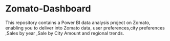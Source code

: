 # Zomato-Dashboard
This repository contains a Power BI data analysis project on Zomato, enabling you to deliver into Zomato data, user preferences,city preferences ,Sales by year ,Sale  by  City Amount and regional trends.
